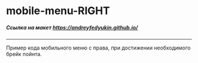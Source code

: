 # mobile-menu-RIGHT

##### Ссылка на макет https://andreyfedyukin.github.io/

---

Пример кода мобильного меню с права, при достижении необходимого брейк пойнта.
